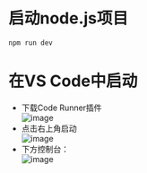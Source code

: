 # 启动node.js项目
```
npm run dev
```
# 在VS Code中启动
- 下载Code Runner插件  
![image](https://note.youdao.com/yws/public/resource/619c56cb61f885fdd7859d7d2d2c4ad5/xmlnote/1E8E55349F174B5986579395618CDEF9/14065)
- 点击右上角启动  
![image](https://note.youdao.com/yws/public/resource/619c56cb61f885fdd7859d7d2d2c4ad5/xmlnote/A4B76E768CEF4AD4A6C741C771B82651/14073)  
- 下方控制台：  
![image](https://note.youdao.com/yws/public/resource/619c56cb61f885fdd7859d7d2d2c4ad5/xmlnote/1CA7A71B4EBF400DBF51CF277E97E8E8/14076)